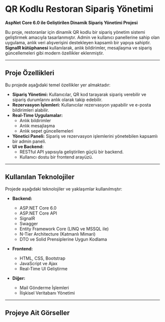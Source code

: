 # **QR Kodlu Restoran Sipariş Yönetimi**  
**AspNet Core 6.0 ile Geliştirilen Dinamik Sipariş Yönetimi Projesi**  

Bu proje, restoranlar için dinamik QR kodlu bir sipariş yönetim sistemi geliştirmek amacıyla tasarlanmıştır. Admin ve kullanıcı panellerine sahip olan uygulama, anlık veri alışverişini destekleyen kapsamlı bir yapıya sahiptir. **SignalR kütüphanesi** kullanılarak, anlık bildirimler, mesajlaşma ve sipariş güncellemeleri gibi modern özellikler eklenmiştir.  

---

## **Proje Özellikleri**  
Bu projede aşağıdaki temel özellikler yer almaktadır:  

- **Sipariş Yönetimi:** Kullanıcılar, QR kod tarayarak sipariş verebilir ve sipariş durumlarını anlık olarak takip edebilir.  
- **Rezervasyon İşlemleri:** Kullanıcılar rezervasyon yapabilir ve e-posta bildirimleri alabilir.  
- **Real-Time Uygulamalar:**  
  - Anlık bildirimler  
  - Anlık mesajlaşma  
  - Anlık sepet güncellemeleri  
- **Yönetici Paneli:** Sipariş ve rezervasyon işlemlerini yönetebilen kapsamlı bir admin paneli.  
- **UI ve Backend:**  
  - RESTful API yapısıyla geliştirilen güçlü bir backend.  
  - Kullanıcı dostu bir frontend arayüzü.  

---

## **Kullanılan Teknolojiler**  

Projede aşağıdaki teknolojiler ve yaklaşımlar kullanılmıştır:  

- **Backend:**  
  - ASP.NET Core 6.0  
  - ASP.NET Core API  
  - SignalR  
  - Swagger  
  - Entity Framework Core (LINQ ve MSSQL ile)  
  - N-Tier Architecture (Katmanlı Mimari)  
  - DTO ve Solid Prensiplerine Uygun Kodlama  

- **Frontend:**  
  - HTML, CSS, Bootstrap  
  - JavaScript ve Ajax  
  - Real-Time UI Geliştirme  

- **Diğer:**  
  - Mail Gönderme İşlemleri  
  - İlişkisel Veritabanı Yönetimi  

---
## **Projeye Ait Görseller**

